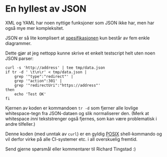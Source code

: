 # En hyllest av JSON

XML og YAML har noen nyttige funksjoner som JSON ikke har, men har også mye mer kompleksitet.

JSON er så lite komplisert at [spesifikasjonen](https://www.json.org/json-en.html) kun består av fem enkle diagrammer.

Dette gjør at jeg nettopp kunne skrive et enkelt testscript helt uten noen JSON parser:

```
curl -s 'http://address' | tee tmp/data.json
if tr -d ' \t\n\r' < tmp/data.json |
    grep '"type":"redirect"' |
    grep '"action":301' |
    grep '"redirectUri":"https://address"'
then
    echo 'Test OK'
fi
```

Kjernen av koden er kommandoen `tr -d` som fjerner alle lovlige whitespace-tegn fra JSON-dataen og slik normaliserer den. (Merk at whitespace _inni_ tekststrenger også fjernes, som kan være problematisk i andre tilfeller.)

Denne koden (med unntak av `curl`) er en gyldig [POSIX](https://pubs.opengroup.org/onlinepubs/9699919799/) shell-kommando og vil derfor virke på alle CI-systemer etc. i all overskuelig fremtid.

Send gjerne spørsmål eller kommentarer til Richard Tingstad :)


